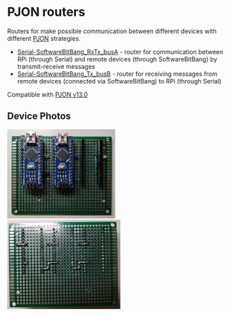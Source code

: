 # PJON routers

Routers for make possible communication between different devices with different [PJON](https://github.com/gioblu/PJON) strategies.

- [Serial-SoftwareBitBang_RxTx_busA](Serial-SoftwareBitBang_RxTx_busA) - router for communication between RPi (through Serial) and remote devices (through SoftwareBitBang) by transmit-receive messages
- [Serial-SoftwareBitBang_Tx_busB](Serial-SoftwareBitBang_Tx_busB) - router for receiving messages from remote devices (connected via SoftwareBitBang) to RPi (through Serial)

Compatible with [PJON v13.0](https://github.com/gioblu/PJON/tree/13.0/src/strategies/SoftwareBitBang)

## Device Photos

[<img src="images/pjon-routers_1.jpg" alt="pjon-routers" width="250"/>](images/pjon-routers_1.jpg)
[<img src="images/pjon-routers_2.jpg" alt="pjon-routers" width="262"/>](images/pjon-routers_2.jpg)
